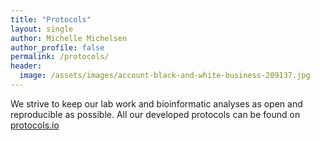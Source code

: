```yaml
---
title: "Protocols"
layout: single
author: Michelle Michelsen
author_profile: false
permalink: /protocols/
header:
  image: /assets/images/account-black-and-white-business-209137.jpg
---
```


We strive to keep our lab work and bioinformatic analyses as open and reproducible as possible. All our developed protocols can be found on [protocols.io](https://www.protocols.io/groups/temperton-lab)
